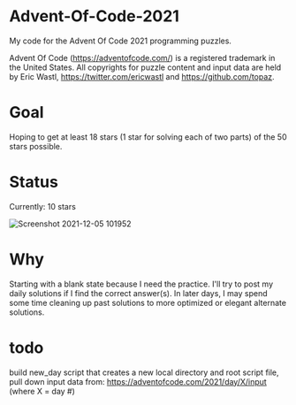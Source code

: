 # Advent-Of-Code-2021
My code for the Advent Of Code 2021 programming puzzles.


Advent Of Code (https://adventofcode.com/) is a registered trademark in the United States. All copyrights for puzzle content and input data are held by Eric Wastl, https://twitter.com/ericwastl and https://github.com/topaz.

# Goal
Hoping to get at least 18 stars (1 star for solving each of two parts) of the 50 stars possible.

# Status
Currently: 10 stars

![Screenshot 2021-12-05 101952](https://user-images.githubusercontent.com/91928992/144752677-8e97c183-dbd6-4e47-bbcb-22faa05237d6.png)

# Why
Starting with a blank state because I need the practice. I'll try to post my daily solutions if I find the correct answer(s). In later days, I may spend some time cleaning up past solutions to more optimized or elegant alternate solutions.

# todo
build new_day script that creates a new local directory and root script file, pull down input data from: https://adventofcode.com/2021/day/X/input (where X = day #)

